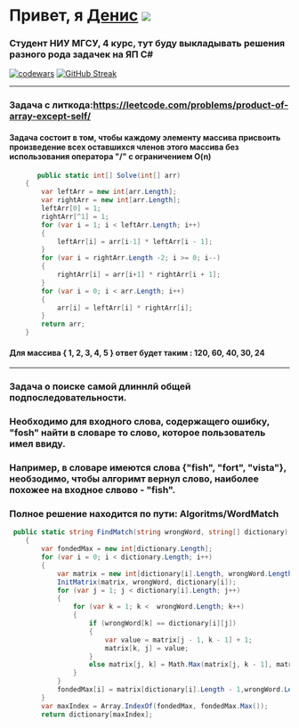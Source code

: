 # Привет, я [Денис](https://t.me/BigSm0ukRU) ![](https://github.com/blackcater/blackcater/raw/main/images/Hi.gif) 
### Студент НИУ МГСУ, 4 курс, тут буду выкладывать решения разного рода задачек на ЯП C#
[![codewars](https://www.codewars.com/users/BigSm0uk/badges/large)](https://www.codewars.com/users/BigSm0uk)
[![GitHub Streak](https://github-readme-streak-stats.herokuapp.com/?user=DenverCoder1)](https://git.io/streak-stats)
____
### Задача с литкода:https://leetcode.com/problems/product-of-array-except-self/
#### Задача состоит в том, чтобы каждому элементу массива присвоить произведение всех оставшихся членов этого массива без использования оператора "/" с ограничением O(n)
```cs
       public static int[] Solve(int[] arr)
    {
        var leftArr = new int[arr.Length];
        var rightArr = new int[arr.Length];
        leftArr[0] = 1;
        rightArr[^1] = 1;
        for (var i = 1; i < leftArr.Length; i++)
        {
            leftArr[i] = arr[i-1] * leftArr[i - 1];
        }
        for (var i = rightArr.Length -2; i >= 0; i--)
        {
            rightArr[i] = arr[i+1] * rightArr[i + 1];
        }
        for (var i = 0; i < arr.Length; i++)
        {
            arr[i] = leftArr[i] * rightArr[i];
        }
        return arr;
    }
```
#### Для массива { 1, 2, 3, 4, 5 } ответ будет таким : 120, 60, 40, 30, 24
____
### Задача о поиске самой длиннлй общей подпоследовательности.
### Необходимо для входного слова, содержащего ошибку, "fosh" найти в словаре то слово, которое пользователь имел ввиду.
### Например, в словаре имеются слова {"fish", "fort", "vista"}, необзодимо, чтобы алгоримт вернул слово, наиболее похожее на входное слвово - "fish".
### Полное решение находится по пути: Algoritms/WordMatch
``` cs
 public static string FindMatch(string wrongWord, string[] dictionary)
    {
        var fondedMax = new int[dictionary.Length];
        for (var i = 0; i < dictionary.Length; i++)
        {
            var matrix = new int[dictionary[i].Length, wrongWord.Length];
            InitMatrix(matrix, wrongWord, dictionary[i]);
            for (var j = 1; j < dictionary[i].Length; j++)
            {
                for (var k = 1; k <  wrongWord.Length; k++)
                {
                    if (wrongWord[k] == dictionary[i][j])
                    {
                        var value = matrix[j - 1, k - 1] + 1;
                        matrix[k, j] = value;
                    }
                    else matrix[j, k] = Math.Max(matrix[j, k - 1], matrix[j - 1, k]);
                }
            }
            fondedMax[i] = matrix[dictionary[i].Length - 1,wrongWord.Length - 1];
        }
        var maxIndex = Array.IndexOf(fondedMax, fondedMax.Max());
        return dictionary[maxIndex];
```
